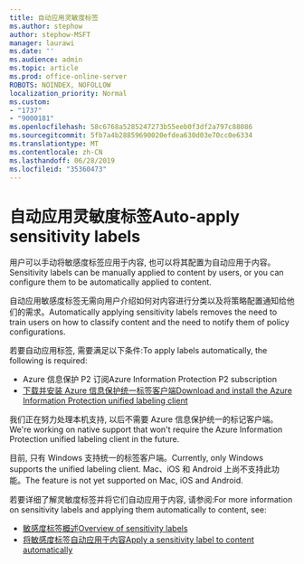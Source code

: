 ```yaml
---
title: 自动应用灵敏度标签
ms.author: stephow
author: stephow-MSFT
manager: laurawi
ms.date: ''
ms.audience: admin
ms.topic: article
ms.prod: office-online-server
ROBOTS: NOINDEX, NOFOLLOW
localization_priority: Normal
ms.custom:
- "1737"
- "9000181"
ms.openlocfilehash: 58c6768a5285247273b55eeb0f3df2a797c88086
ms.sourcegitcommit: 5fb7a4b28859690020efdea630d03e70cc0e6334
ms.translationtype: MT
ms.contentlocale: zh-CN
ms.lasthandoff: 06/28/2019
ms.locfileid: "35360473"
---
```

# <a name="auto-apply-sensitivity-labels"></a><span data-ttu-id="d2dd9-102">自动应用灵敏度标签</span><span class="sxs-lookup"><span data-stu-id="d2dd9-102">Auto-apply sensitivity labels</span></span>

<span data-ttu-id="d2dd9-103">用户可以手动将敏感度标签应用于内容, 也可以将其配置为自动应用于内容。</span><span class="sxs-lookup"><span data-stu-id="d2dd9-103">Sensitivity labels can be manually applied to content by users, or you can configure them to be automatically applied to content.</span></span>

<span data-ttu-id="d2dd9-104">自动应用敏感度标签无需向用户介绍如何对内容进行分类以及将策略配置通知给他们的需求。</span><span class="sxs-lookup"><span data-stu-id="d2dd9-104">Automatically applying sensitivity labels removes the need to train users on how to classify content and the need to notify them of policy configurations.</span></span>

<span data-ttu-id="d2dd9-105">若要自动应用标签, 需要满足以下条件:</span><span class="sxs-lookup"><span data-stu-id="d2dd9-105">To apply labels automatically, the following is required:</span></span>

- <span data-ttu-id="d2dd9-106">Azure 信息保护 P2 订阅</span><span class="sxs-lookup"><span data-stu-id="d2dd9-106">Azure Information Protection P2 subscription</span></span>
- [<span data-ttu-id="d2dd9-107">下载并安装 Azure 信息保护统一标签客户端</span><span class="sxs-lookup"><span data-stu-id="d2dd9-107">Download and install the Azure Information Protection unified labeling client</span></span>](https://docs.microsoft.com/azure/information-protection/rms-client/install-unifiedlabelingclient-app)

<span data-ttu-id="d2dd9-108">我们正在努力处理本机支持, 以后不需要 Azure 信息保护统一的标记客户端。</span><span class="sxs-lookup"><span data-stu-id="d2dd9-108">We're working on native support that won't require the Azure Information Protection unified labeling client in the future.</span></span>

<span data-ttu-id="d2dd9-109">目前, 只有 Windows 支持统一的标签客户端。</span><span class="sxs-lookup"><span data-stu-id="d2dd9-109">Currently, only Windows supports the unified labeling client.</span></span>  <span data-ttu-id="d2dd9-110">Mac、iOS 和 Android 上尚不支持此功能。</span><span class="sxs-lookup"><span data-stu-id="d2dd9-110">The feature is not yet supported on Mac, iOS and Android.</span></span>

<span data-ttu-id="d2dd9-111">若要详细了解灵敏度标签并将它们自动应用于内容, 请参阅:</span><span class="sxs-lookup"><span data-stu-id="d2dd9-111">For more information on sensitivity labels and applying them automatically to content,  see:</span></span>

- [<span data-ttu-id="d2dd9-112">敏感度标签概述</span><span class="sxs-lookup"><span data-stu-id="d2dd9-112">Overview of sensitivity labels</span></span>](https://docs.microsoft.com/office365/securitycompliance/sensitivity-labels)
- [<span data-ttu-id="d2dd9-113">将敏感度标签自动应用于内容</span><span class="sxs-lookup"><span data-stu-id="d2dd9-113">Apply a sensitivity label to content automatically</span></span>](https://docs.microsoft.com/office365/securitycompliance/apply_sensitivity_label_automatically)